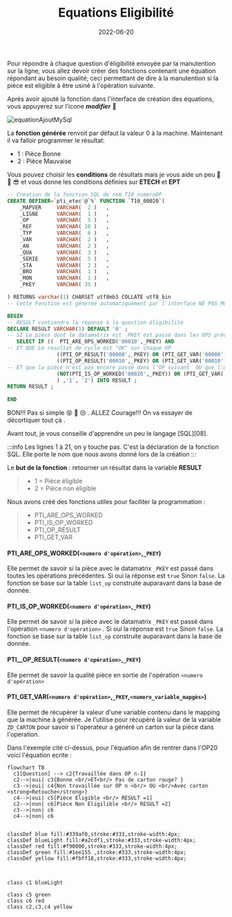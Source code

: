 ﻿---
order: 2
icon: square-root-variable
title: Equations Eligibilité
date: 2022-06-20
category:
  - Guide
tag:
  - Programmation
  - Eligibilité
  
article: false

---

Pour répondre à chaque question d'éligibilité envoyée par la manutention sur la ligne, vous allez devoir créer des fonctions contenant une équation répondant au besoin qualité; ceci permettant de dire à la manutention si la pièce est eligible à être usiné à l'opération suivante.


Après avoir ajouté la fonction dans l'interface de création des équations, vous appuyerez sur l'icone ***modifier*** :memo:

![equationAjoutMySql][01]

La **fonction générée** renvoit par défaut la valeur 0 à la machine. Maintenant il va falloir programmer le résultat:
- 1 : Pièce Bonne
- 2 : Pièce Mauvaise

Vous pouvez choisir les **conditions** de résultats mais je vous aide un peu :tada: :clap: :sunglasses:  et vous donne les conditions définies sur **ETECH** et **EPT**

``` sql
-- Creation de la fonction SQL de nom T10_numeroOP
CREATE DEFINER=`pti_etec`@`%` FUNCTION `T10_00020`( 
    _MAPVER 	VARCHAR(  2 )	,
	_LIGNE 		VARCHAR(  1 )	,
	_OP 		VARCHAR(  5 )	,
    _REF		VARCHAR( 10 ) 	,
    _TYP		VARCHAR(  6 )  	,
    _VAR		VARCHAR(  2 )  	,
    _AN			VARCHAR(  2 )  	,
    _QUA		VARCHAR(  3 )  	,
    _SERIE 		VARCHAR(  5 )  	,
    _STA 		VARCHAR(  2 )  	,
    _BRO 		VARCHAR(  1 )  	,
    _MON 		VARCHAR(  1 )  	,
    _PKEY 		VARCHAR( 35 ) 			    

) RETURNS varchar(1) CHARSET utf8mb3 COLLATE utf8_bin
-- Cette Fonction est générée automatiquement par l'interface NE PAS MODIFIER!!!!!

BEGIN
-- RESULT contiendra la réponse à la question éligibilité	
DECLARE RESULT VARCHAR(1) DEFAULT '0' ;
-- SI La pièce dont le datamatrix est _PKEY est passé dans les OPS précedent	
   SELECT IF ((  PTI_ARE_OPS_WORKED('00010',_PKEY) AND 
-- ET QUE Le resultat de cycle est "OK" sur chaque OP
                ((PTI_OP_RESULT('00008',_PKEY) OR (PTI_GET_VAR('00008',_PKEY,8)&1 = 1)) AND((PTI_GET_VAR('00008',_PKEY,8)& 128 = 0))) AND
                ((PTI_OP_RESULT('00010',_PKEY) OR (PTI_GET_VAR('00010',_PKEY,8)&1 = 1)) AND((PTI_GET_VAR('00010',_PKEY,8)& 128 = 0))) AND
-- ET que la pièce n'est pas encore passé dans l'OP suivant  OU que l'utilisateur a signé la pièce en retouche sur l'OP suivant
                (NOT(PTI_IS_OP_WORKED('00020',_PKEY)) OR (PTI_GET_VAR('00020',_PKEY,8)&8 = 8))
                ) ,'1', '2') INTO RESULT ;
RETURN RESULT ;
	
END
```

BON!!! Pas si simple 	:dizzy_face: :exploding_head: :unamused: . ALLEZ Courage!!! On va essayer de décortiquer tout çà . 

Avant tout, je vous conseille d'apprendre un peu le langage [SQL][08]. 

:::info
Les lignes 1 à 21, on y touche pas. C'est la déclaration de la fonction SQL. Elle porte le nom que nous avons donné lors de la création
:::

Le **but de la fonction** :  retourner un résultat dans la variable **RESULT** 
  >- 1 = Pièce éligible
  >- 2 = Pièce non éligible

Nous avons créé des fonctions utiles pour faciliter la programmation :
>- PTI_ARE_OPS_WORKED
>- PTI_IS_OP_WORKED
>- PTI_OP_RESULT
>- PTI_GET_VAR

#### PTI_ARE_OPS_WORKED(`<numero d'opération>`,`_PKEY`)
Elle permet de savoir si la pièce avec le datamatrix `_PKEY` est passé dans toutes les opérations précédentes. Si oui la réponse est `true` Sinon `false`. La fonction se base sur la table `list_op` construite auparavant dans la base de donnée.  

#### PTI_IS_OP_WORKED(`<numero d'opération>`,`_PKEY`)
Elle permet de savoir si la pièce avec le datamatrix `_PKEY` est passé dans l'opération `<numero d'opération>` . Si oui la réponse est `true` Sinon `false`. La fonction se base sur la table `list_op` construite auparavant dans la base de donnée.  

#### PTI__OP_RESULT(`<numero d'opération>`,`_PKEY`)
Elle permet de savoir la qualité pièce en sortie de l'opération `<numero d'opération>`

#### PTI_GET_VAR(`<numero d'opération>`,`_PKEY`,`<numero_variable_mapgès>`)
Elle permet de récupérer la valeur d'une variable contenu dans le mapping que la machine à générée. Je l'utilise pour récupéré la valeur de la variable `ZD_CARTON` pour savoir si l'operateur a généré un carton sur la pièce dans l'operation.


Dans l'exemple cité ci-dessus, pour l'équation afin de rentrer dans l'OP20 voici l'équation ecrite :
```mermaid
flowchart TB
  c1[Question] --> c2{Travaillée dans OP n-1}
  c2-->|oui| c3{Bonne <br/>ET<br/> Pas de carton rouge? }
  c3-->|oui| c4{Non travaillée sur OP n <br/> OU <br/>Avec carton <strong>Retouche</strong>}
  c4-->|oui| c5[Pièce Eligible <br/> RESULT =1]
  c2-->|non| c6[Pièce Non Eligilible <br/> RESULT =2]
  c3-->|non| c6
  c4-->|non| c6


classDef blue fill:#339af0,stroke:#333,stroke-width:4px;
classDef blueLight fill:#a2cdf1,stroke:#333,stroke-width:4px;
classDef red fill:#f90000,stroke:#333,stroke-width:4px;
classDef green fill:#1ee155 ,stroke:#333,stroke-width:4px;
classDef yellow fill:#fbff18,stroke:#333,stroke-width:4px;



class c1 blueLight

class c5 green
class c6 red
class c2,c3,c4 yellow




```





[^SPC]: **S**ortie **P**our **C**ontrôle qui correspond à un tiroir ou Sas de prélevement pièce sur une ligne de production afin de contrôler la pièce sur un moyen de contrôle bord de ligne.

[01]: /equationAjoutMySql.png